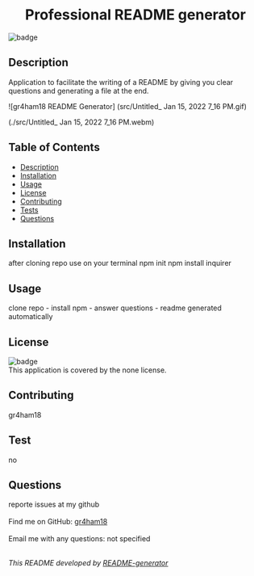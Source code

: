 
<h1 align="center">Professional README generator </h1>
  
![badge](https://img.shields.io/badge/license-none-brightgreen)<br />

## Description
 Application to facilitate the writing of a README by giving you clear questions and generating a file at the end.

![gr4ham18 README Generator] (src/Untitled_ Jan 15, 2022 7_16 PM.gif)
  
(./src/Untitled_ Jan 15, 2022 7_16 PM.webm)

## Table of Contents
- [Description](#description)
- [Installation](#installation)
- [Usage](#usage)
- [License](#license)
- [Contributing](#contributing)
- [Tests](#tests)
- [Questions](#questions)

## Installation
 after cloning repo use on your terminal npm init npm install inquirer

## Usage
clone repo - install npm - answer questions - readme generated automatically

## License
![badge](https://img.shields.io/badge/license-none-brightgreen)
<br />
This application is covered by the none license. 

## Contributing
 gr4ham18

## Test
 no

## Questions
 reporte issues at my github<br />
<br />
Find me on GitHub: [gr4ham18](https://github.com/gr4ham18)<br />
<br />
 Email me with any questions: not specified<br /><br />

_This README developed by [README-generator](https://github.com/gr4ham18/read-me-generator)_
    